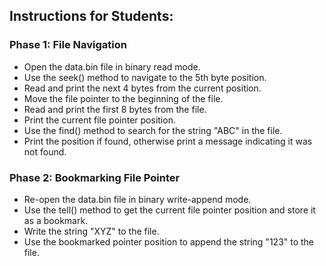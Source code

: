 ## Instructions for Students:

### Phase 1: File Navigation

- Open the data.bin file in binary read mode.
- Use the seek() method to navigate to the 5th byte position.
- Read and print the next 4 bytes from the current position.
- Move the file pointer to the beginning of the file.
- Read and print the first 8 bytes from the file.
- Print the current file pointer position.
- Use the find() method to search for the string "ABC" in the file. 
- Print the position if found, otherwise print a message indicating it was not found.


### Phase 2: Bookmarking File Pointer

- Re-open the data.bin file in binary write-append mode.
- Use the tell() method to get the current file pointer position and store it as a bookmark.
- Write the string "XYZ" to the file.
- Use the bookmarked pointer position to append the string "123" to the file.